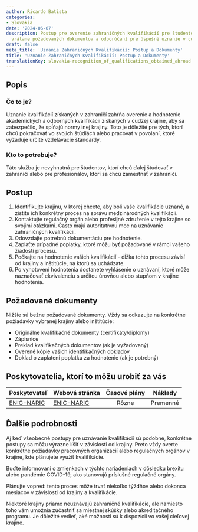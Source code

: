 ```yaml
---
author: Ricardo Batista
categories:
- Slovakia
date: '2024-06-07'
description: Postup pre overenie zahraničných kvalifikácií pre študentov a profesionálov,
  vrátane požadovaných dokumentov a odporúčaní pre úspešné uznanie v cudzej krajine.
draft: false
meta_title: 'Uznanie Zahraničných Kvalifikácií: Postup a Dokumenty'
title: 'Uznanie Zahraničných Kvalifikácií: Postup a Dokumenty'
translationKey: slovakia-recognition_of_qualifications_obtained_abroad
---
```



## Popis
### Čo to je?
Uznanie kvalifikácií získaných v zahraničí zahŕňa overenie a hodnotenie akademických a odborných kvalifikácií získaných v cudzej krajine, aby sa zabezpečilo, že spĺňajú normy inej krajiny. Toto je dôležité pre tých, ktorí chcú pokračovať vo svojich štúdiách alebo pracovať v povolaní, ktoré vyžaduje určité vzdelávacie štandardy.

### Kto to potrebuje?
Táto služba je nevyhnutná pre študentov, ktorí chcú ďalej študovať v zahraničí alebo pre profesionálov, ktorí sa chcú zamestnať v zahraničí.

## Postup
1. Identifikujte krajinu, v ktorej chcete, aby boli vaše kvalifikácie uznané, a zistite ich konkrétny proces na správu medzinárodných kvalifikácií.
2. Kontaktujte regulačný orgán alebo profesijné združenie v tejto krajine so svojimi otázkami. Často majú autoritatívnu moc na uznávanie zahraničných kvalifikácií.
3. Odovzdajte potrebnú dokumentáciu pre hodnotenie.
4. Zaplaťte prípadné poplatky, ktoré môžu byť požadované v rámci vašeho žiadostí procesu.
5. Počkajte na hodnotenie vašich kvalifikácií - dĺžka tohto procesu závisí od krajiny a inštitúcie, na ktorú sa uchádzate.
6. Po vyhotovení hodnotenia dostanete vyhlásenie o uznávaní, ktoré môže naznačovať ekvivalenciu s určitou úrovňou alebo stupňom v krajine hodnotenia.

## Požadované dokumenty
Nižšie sú bežne požadované dokumenty. Vždy sa odkazujte na konkrétne požiadavky vybranej krajiny alebo inštitúcie:

- Originálne kvalifikačné dokumenty (certifikáty/diplomy)
- Zápisnice
- Preklad kvalifikačných dokumentov (ak je vyžadovaný)
- Overené kópie vašich identifikačných dokladov
- Doklad o zaplatení poplatku za hodnotenie (ak je potrebný)

## Poskytovatelia, ktorí to môžu urobiť za vás

| Poskytovateľ    |     Webová stránka     |     Časové plány    |       Náklady      |
| --------------- | --------------- |  :-------------: | :-------------: |
| [ENIC-NARIC](http://www.enic-naric.net/)      |  [ENIC-NARIC](http://www.enic-naric.net/)       | Rôzne   |        Premenné       |

## Ďalšie podrobnosti
Aj keď všeobecné postupy pre uznávanie kvalifikácií sú podobné, konkrétne postupy sa môžu výrazne líšiť v závislosti od krajiny. Preto vždy overte konkrétne požiadavky pracovných organizácií alebo regulačných orgánov v krajine, kde plánujete využiť kvalifikácie.

Buďte informovaní o zmienkach v týchto nariadeniach v dôsledku brexitu alebo pandémie COVID-19, ako stanovujú príslušné regulačné orgány.

Plánujte vopred: tento proces môže trvať niekoľko týždňov alebo dokonca mesiacov v závislosti od krajiny a kvalifikácie.

Niektoré krajiny priamo neuznávajú zahraničné kvalifikácie, ale namiesto toho vám umožnia zúčastniť sa miestnej skúšky alebo akreditačného programu. Je dôležité vedieť, aké možnosti sú k dispozícii vo vašej cieľovej krajine.